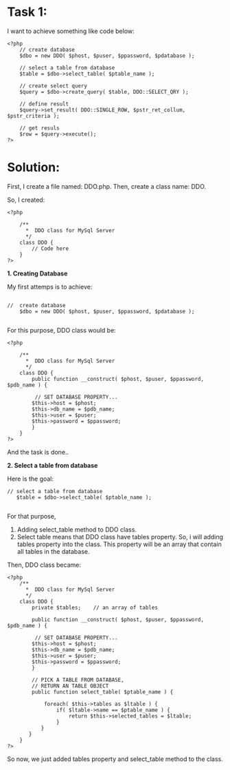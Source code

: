 # Task 1: 

I want to achieve something like code below:

```
<?php
    // create database    
    $dbo = new DDO( $phost, $puser, $ppassword, $pdatabase );

    // select a table from database
    $table = $dbo->select_table( $ptable_name );

    // create select query
    $query = $dbo->create_query( $table, DDO::SELECT_QRY );
    
    // define result
    $query->set_result( DDO::SINGLE_ROW, $pstr_ret_collum, $pstr_criteria );

    // get resuls
    $row = $query->execute();
?>

```

# Solution: 

First, I create a file named: DDO.php. Then, create a class name: DDO.

So, I created:

```
<?php

    /** 
      *  DDO class for MySql Server
      */
    class DDO {
        // Code here
    } 
?>

```

**1. Creating Database**

My first attemps is to achieve:

```

//  create database    
    $dbo = new DDO( $phost, $puser, $ppassword, $pdatabase );
    
```

For this purpose, DDO class would be:

```
<?php

    /** 
      *  DDO class for MySql Server
      */
    class DDO {
        public function __construct( $phost, $puser, $ppassword, $pdb_name ) {

         // SET DATABASE PROPERTY...
        $this->host = $phost;
        $this->db_name = $pdb_name;
        $this->user = $puser;
        $this->password = $ppassword;
        }
    } 
?>
```

And the task is done..

**2. Select a table from database**

Here is the goal:

```
// select a table from database
   $table = $dbo->select_table( $ptable_name );
   
```

For that purpose,

1. Adding select_table method to DDO class.
2. Select table means that DDO class have tables property. So, i will adding tables property into the class. This property will be an array that contain all tables in the database.

Then, DDO class became:

```
<?php
    /** 
      *  DDO class for MySql Server
      */
    class DDO {
        private $tables;    // an array of tables 
    
        public function __construct( $phost, $puser, $ppassword, $pdb_name ) {

         // SET DATABASE PROPERTY...
        $this->host = $phost;
        $this->db_name = $pdb_name;
        $this->user = $puser;
        $this->password = $ppassword;
        }
        
        // PICK A TABLE FROM DATABASE,
        // RETURN AN TABLE OBJECT
        public function select_table( $ptable_name ) {

            foreach( $this->tables as $ltable ) {
                if( $ltable->name == $ptable_name ) {
                    return $this->selected_tables = $ltable;
                } 
           }
       }
    } 
?>
```

So now, we just added tables property and select_table method to the class. 
















